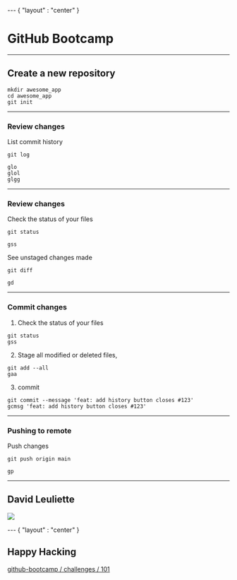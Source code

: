 --- { "layout" : "center" }

# GitHub Bootcamp

---

## Create a new repository

```console
mkdir awesome_app
cd awesome_app
git init
```

---

### Review changes

List commit history

```console
git log

glo
glol
glgg
```

---

### Review changes

Check the status of your files

```console
git status

gss
```

See unstaged changes made

```console
git diff

gd
```

---

### Commit changes

1. Check the status of your files

```console
git status
gss
```

2. Stage all modified or deleted files,

```console
git add --all
gaa
```

3. commit

```console
git commit --message 'feat: add history button closes #123'
gcmsg 'feat: add history button closes #123'
```

---

### Pushing to remote

Push changes

```console
git push origin main

gp
```

---

## David Leuliette

![](https://raw.githubusercontent.com/flexbox/github-bootcamp/main/slides/github-bootcamp.png)

--- { "layout" : "center" }

## Happy Hacking

[github-bootcamp / challenges / 101](https://github.com/flexbox/github-bootcamp/blob/main/challenges/101/01.md)

